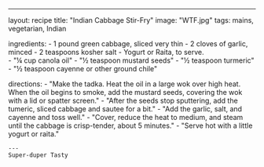 --- 
layout: recipe
title: "Indian Cabbage Stir-Fry"
image: "WTF.jpg"
tags: mains, vegetarian, Indian

ingredients:
    - 1 pound green cabbage, sliced very thin
    - 2 cloves of garlic, minced
    - 2 teaspoons kosher salt
    - Yogurt or Raita, to serve.    
    - "&frac14; cup canola oil"
    - "&frac12; teaspoon mustard seeds"
    - "&frac12; teaspoon turmeric"
    - "&frac12; teaspoon cayenne or other ground chile"


directions:
    - "Make the tadka. Heat the oil in a large wok over high heat.  When the oil begins to smoke, add the mustard seeds, covering the wok with a lid or spatter screen."
    - "After the seeds stop sputtering, add the tumeric, sliced cabbage and sautee for a bit."
    - "Add the garlic, salt, and cayenne and toss well."
    - "Cover, reduce the heat to medium, and steam until the cabbage is crisp-tender, about 5 minutes."
    - "Serve hot with a little yogurt or raita."
    
    ---
    Super-duper Tasty
    
